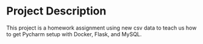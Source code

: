 # Project Description 
This project is a homework assignment using new csv data to teach us how to get Pycharm setup with Docker, Flask, and MySQL.
